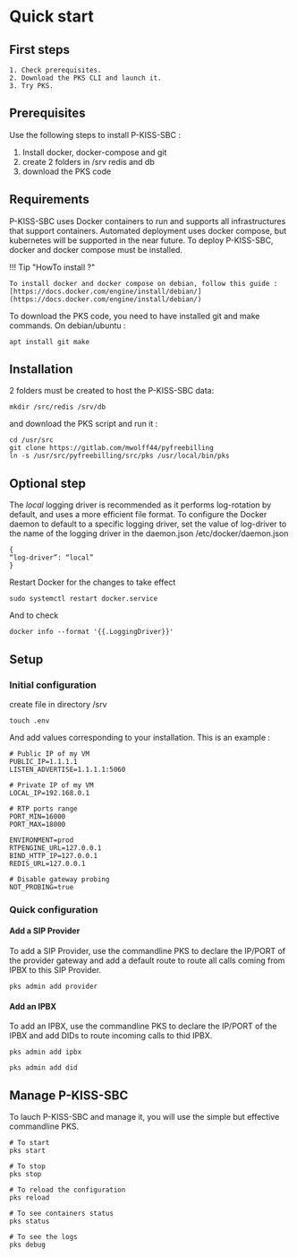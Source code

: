 # Quick start

## First steps

    1. Check prerequisites.
    2. Download the PKS CLI and launch it.
    3. Try PKS.

## Prerequisites

Use the following steps to install P-KISS-SBC : 

1. Install docker, docker-compose and git
2. create 2 folders in /srv redis and db
3. download the PKS code

## Requirements

P-KISS-SBC uses Docker containers to run and supports all infrastructures that support containers.
Automated deployment uses docker compose, but kubernetes will be supported in the near future.
To deploy P-KISS-SBC, docker and docker compose must be installed.

!!! Tip "HowTo install ?"

    To install docker and docker compose on debian, follow this guide : [https://docs.docker.com/engine/install/debian/](https://docs.docker.com/engine/install/debian/)

To download the PKS code, you need to have installed git and make commands. On debian/ubuntu : 

```
apt install git make
```

## Installation

2 folders must be created to host the P-KISS-SBC data: 

```
mkdir /src/redis /srv/db
```

and download the PKS script and run it :

```
cd /usr/src
git clone https://gitlab.com/mwolff44/pyfreebilling
ln -s /usr/src/pyfreebilling/src/pks /usr/local/bin/pks
```

## Optional step

The *local* logging driver is recommended as it performs log-rotation by default, and uses a more efficient file format.
To configure the Docker daemon to default to a specific logging driver, set the value of log-driver to the name of the logging driver in the daemon.json /etc/docker/daemon.json

```
{
“log-driver”: “local”
}
```

Restart Docker for the changes to take effect

```
sudo systemctl restart docker.service
```

And to check

```
docker info --format '{{.LoggingDriver}}'
```

## Setup

### Initial configuration

create file in directory /srv

```
touch .env
```

And add values corresponding to your installation. This is an example : 

```
# Public IP of my VM
PUBLIC_IP=1.1.1.1
LISTEN_ADVERTISE=1.1.1.1:5060

# Private IP of my VM
LOCAL_IP=192.168.0.1

# RTP ports range
PORT_MIN=16000
PORT_MAX=18000

ENVIRONMENT=prod
RTPENGINE_URL=127.0.0.1
BIND_HTTP_IP=127.0.0.1
REDIS_URL=127.0.0.1

# Disable gateway probing
NOT_PROBING=true
```

### Quick configuration

#### Add a SIP Provider

To add a SIP Provider, use the commandline PKS to declare the IP/PORT of the provider gateway and add a default route to route all calls coming from IPBX to this SIP Provider.

```
pks admin add provider
```

#### Add an IPBX

To add an IPBX, use the commandline PKS to declare the IP/PORT of the IPBX and add DIDs to route incoming calls to thid IPBX.

```
pks admin add ipbx

pks admin add did
```

## Manage P-KISS-SBC

To lauch P-KISS-SBC and manage it, you will use the simple but effective commandline PKS.

```
# To start
pks start

# To stop
pks stop

# To reload the configuration
pks reload

# To see containers status
pks status

# To see the logs
pks debug
```
